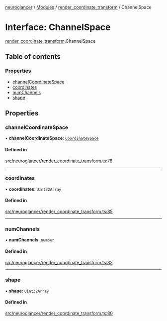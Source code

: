 [neuroglancer](../README.md) / [Modules](../modules.md) / [render\_coordinate\_transform](../modules/render_coordinate_transform.md) / ChannelSpace

# Interface: ChannelSpace

[render_coordinate_transform](../modules/render_coordinate_transform.md).ChannelSpace

## Table of contents

### Properties

- [channelCoordinateSpace](render_coordinate_transform.ChannelSpace.md#channelcoordinatespace)
- [coordinates](render_coordinate_transform.ChannelSpace.md#coordinates)
- [numChannels](render_coordinate_transform.ChannelSpace.md#numchannels)
- [shape](render_coordinate_transform.ChannelSpace.md#shape)

## Properties

### channelCoordinateSpace

• **channelCoordinateSpace**: [`CoordinateSpace`](coordinate_transform.CoordinateSpace.md)

#### Defined in

[src/neuroglancer/render_coordinate_transform.ts:78](https://github.com/ActiveBrainAtlas2/neuroglancer/blob/8fef58ad/src/neuroglancer/render_coordinate_transform.ts#L78)

___

### coordinates

• **coordinates**: `Uint32Array`

#### Defined in

[src/neuroglancer/render_coordinate_transform.ts:85](https://github.com/ActiveBrainAtlas2/neuroglancer/blob/8fef58ad/src/neuroglancer/render_coordinate_transform.ts#L85)

___

### numChannels

• **numChannels**: `number`

#### Defined in

[src/neuroglancer/render_coordinate_transform.ts:82](https://github.com/ActiveBrainAtlas2/neuroglancer/blob/8fef58ad/src/neuroglancer/render_coordinate_transform.ts#L82)

___

### shape

• **shape**: `Uint32Array`

#### Defined in

[src/neuroglancer/render_coordinate_transform.ts:80](https://github.com/ActiveBrainAtlas2/neuroglancer/blob/8fef58ad/src/neuroglancer/render_coordinate_transform.ts#L80)

